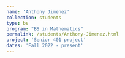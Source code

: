 ```yaml
---
name: 'Anthony Jimenez'
collection: students
type: bs
program: "BS in Mathematics"
permalink: /students/Anthony-Jimenez.html
project: 'Senior 401 project'
dates: 'Fall 2022 - present'
---
```

